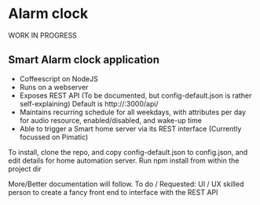 # Alarm clock
WORK IN PROGRESS

## Smart Alarm clock application
* Coffeescript on NodeJS
* Runs on a webserver
* Exposes REST API (To be documented, but config-default.json is rather self-explaining) Default is http://<host>:3000/api/<endpoints>
* Maintains recurring schedule for all weekdays, with attributes per day for audio resource, enabled/disabled, and wake-up time
* Able to trigger a Smart home server via its REST interface (Currently focussed on Pimatic)

To install, clone the repo, and copy config-default.json to config.json, and edit details for home automation server. Run npm install from within the project dir

More/Better documentation will follow.
To do / Requested: UI / UX skilled person to create a fancy front end to interface with the REST API
